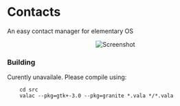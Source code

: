 # Contacts
An easy contact manager for elementary OS

<p align="center">
    <img  src="https://github.com/aggalex/Contacts/blob/master/data/Images/Screenshot.png" alt="Screenshot"> <br>
</p>

### Building
Curently unavailale. Please compile using:

        cd src
        valac --pkg=gtk+-3.0 --pkg=granite *.vala */*.vala
